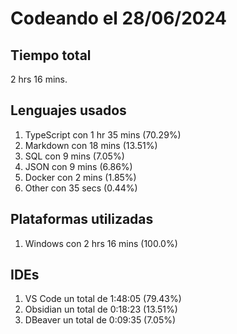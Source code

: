 # Codeando el 28/06/2024

## Tiempo total
2 hrs 16 mins.

## Lenguajes usados
1. TypeScript con 1 hr 35 mins (70.29%)
1. Markdown con 18 mins (13.51%)
1. SQL con 9 mins (7.05%)
1. JSON con 9 mins (6.86%)
1. Docker con 2 mins (1.85%)
1. Other con 35 secs (0.44%)

## Plataformas utilizadas
1. Windows con 2 hrs 16 mins (100.0%)

## IDEs
1. VS Code un total de 1:48:05 (79.43%)
1. Obsidian un total de 0:18:23 (13.51%)
1. DBeaver un total de 0:09:35 (7.05%)
